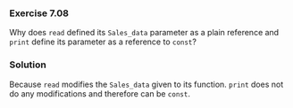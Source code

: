 ### Exercise 7.08

Why does `read` defined its `Sales_data` parameter as a plain reference and
`print` define its parameter as a reference to `const`?

### Solution

Because `read` modifies the `Sales_data` given to its function. `print` does not
do any modifications and therefore can be `const`.
